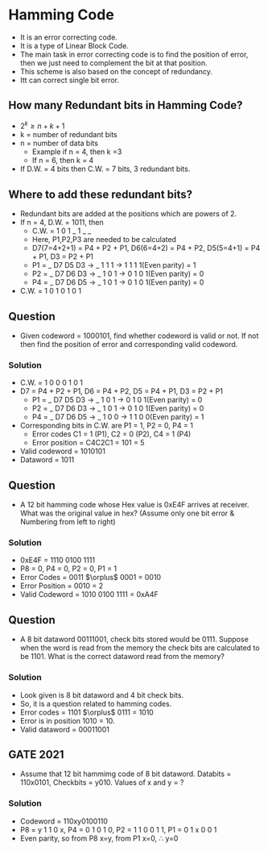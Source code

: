 # Hamming Code

- It is an error correcting code.
- It is a type of Linear Block Code.
- The main task in error correcting code is to find the position of error, then we just need to complement the bit at that position.
- This scheme is also based on the concept of redundancy.
- Itt can correct single bit error.

## How many Redundant bits in Hamming Code?
- $2^k \geq n + k + 1$
- k = number of redundant bits
- n = number of data bits
  - Example if n = 4, then k =3
  - If n = 6, then k = 4
- If D.W. = 4 bits then C.W. = 7 bits, 3 redundant bits.

## Where to add these redundant bits?
- Redundant bits are added at the positions which are powers of 2.
- If n = 4, D.W. = 1011, then
  - C.W. = 1 0 1 _ 1 _ _
  - Here, P1,P2,P3 are needed to be calculated
  - D7(7=4+2+1) = P4 + P2 + P1, D6(6=4+2) = P4 + P2, D5(5=4+1) = P4 + P1, D3 = P2 + P1
  - P1 = _ D7 D5 D3 $\rightarrow$ _ 1 1 1 $\rightarrow$ 1 1 1 1(Even parity) = 1
  - P2 = _ D7 D6 D3 $\rightarrow$ _ 1 0 1 $\rightarrow$ 0 1 0 1(Even parity) = 0
  - P4 = _ D7 D6 D5 $\rightarrow$ _ 1 0 1 $\rightarrow$ 0 1 0 1(Even parity) = 0
- C.W. = 1 0 1 0 1 0 1

## Question
- Given codeword = 1000101, find whether codeword is valid or not. If not then find the position of error and corresponding valid codeword.

### Solution
- C.W. = 1 0 0 0 1 0 1
- D7 = P4 + P2 + P1, D6 = P4 + P2, D5 = P4 + P1, D3 = P2 + P1
  - P1 = _ D7 D5 D3 $\rightarrow$ _ 1 0 1 $\rightarrow$ 0 1 0 1(Even parity) = 0
  - P2 = _ D7 D6 D3 $\rightarrow$ _ 1 0 1 $\rightarrow$ 0 1 0 1(Even parity) = 0
  - P4 = _ D7 D6 D5 $\rightarrow$ _ 1 0 0 $\rightarrow$ 1 1 0 0(Even parity) = 1
- Corresponding bits in C.W. are P1 = 1, P2 = 0, P4 = 1
  - Error codes C1 = 1 (P1), C2 = 0 (P2), C4 = 1 (P4)
  - Error position = C4C2C1 = 101 = 5
- Valid codeword = 1010101
- Dataword = 1011

## Question
- A 12 bit hamming code whose Hex value is 0xE4F arrives at receiver. What was the original value in hex? (Assume only one bit error & Numbering from left to right)

### Solution
- 0xE4F = 1110 0100 1111
- P8 = 0, P4 = 0, P2 = 0, P1 = 1
- Error Codes = 0011 $\orplus$ 0001 = 0010
- Error Position = 0010 = 2
- Valid Codeword = 1010 0100 1111 = 0xA4F

## Question
- A 8 bit dataword 00111001, check bits stored would be 0111. Suppose when the word is read from the memory the check bits are calculated to be 1101. What is the correct dataword read from the memory?

### Solution
- Look given is 8 bit dataword and 4 bit check bits.
- So, it is a question related to hamming codes.
- Error codes = 1101 $\orplus$ 0111 = 1010
- Error is in position 1010 = 10.
- Valid dataword = 00011001

## GATE 2021
- Assume that 12 bit hammimg code of 8 bit dataword. Databits = 110x0101, Checkbits = y010. Values of x and y = ?

### Solution
- Codeword = 110xy0100110
- P8 = y 1 1 0 x, P4 = 0 1 0 1 0, P2 = 1 1 0 0 1 1, P1 = 0 1 x 0 0 1
- Even parity, so from P8 x=y, from P1 x=0, $\therefore$ y=0